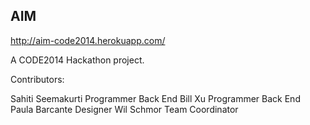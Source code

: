 ## AIM
http://aim-code2014.herokuapp.com/

A CODE2014 Hackathon project.

Contributors:

Sahiti Seemakurti   Programmer Back End
Bill Xu             Programmer Back End
Paula Barcante      Designer
Wil Schmor          Team Coordinator

